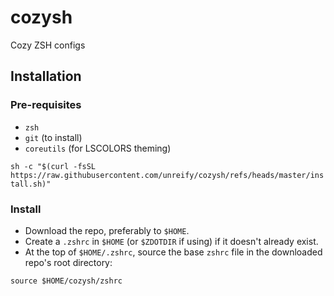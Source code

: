 # cozysh

Cozy ZSH configs

## Installation

### Pre-requisites
- `zsh`
- `git` (to install)
- `coreutils` (for LSCOLORS theming)

`sh -c "$(curl -fsSL https://raw.githubusercontent.com/unreify/cozysh/refs/heads/master/install.sh)"`

### Install
- Download the repo, preferably to `$HOME`. 
- Create a `.zshrc` in `$HOME` (or `$ZDOTDIR` if using) if it doesn't already exist. 
- At the top of `$HOME/.zshrc`, source the base `zshrc` file in the downloaded repo's root directory:

```
source $HOME/cozysh/zshrc
```
